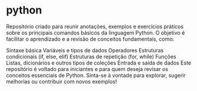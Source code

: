 # python
Repositório criado para reunir anotações, exemplos e exercícios práticos sobre os principais comandos básicos da linguagem Python. O objetivo é facilitar o aprendizado e a revisão de conceitos fundamentais, como:

Sintaxe básica
Variáveis e tipos de dados
Operadores
Estruturas condicionais (if, else, elif)
Estruturas de repetição (for, while)
Funções
Listas, dicionários e outros tipos de coleções
Entrada e saída de dados
Este repositório é voltado para iniciantes e para quem deseja revisar os conceitos essenciais de Python. Sinta-se à vontade para explorar, sugerir melhorias ou contribuir com novos exemplos!
